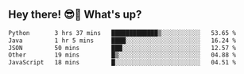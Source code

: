 ## Hey there! 😎👋 What's up?

<!--START_SECTION:waka-->

```txt
Python       3 hrs 37 mins   █████████████▒░░░░░░░░░░░   53.65 %
Java         1 hr 5 mins     ████░░░░░░░░░░░░░░░░░░░░░   16.24 %
JSON         50 mins         ███░░░░░░░░░░░░░░░░░░░░░░   12.57 %
Other        19 mins         █▒░░░░░░░░░░░░░░░░░░░░░░░   04.88 %
JavaScript   18 mins         █░░░░░░░░░░░░░░░░░░░░░░░░   04.51 %
```

<!--END_SECTION:waka-->
